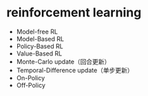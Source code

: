 # reinforcement learning

* Model-free RL
* Model-Based RL
* Policy-Based RL
* Value-Based RL
* Monte-Carlo update（回合更新）
* Temporal-Difference update（单步更新）
* On-Policy
* Off-Policy

